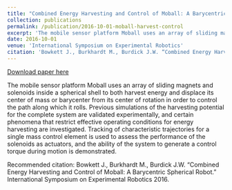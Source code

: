 ```yaml
---
title: "Combined Energy Harvesting and Control of Moball: A Barycentric Spherical Robot"
collection: publications
permalink: /publication/2016-10-01-moball-harvest-control
excerpt: 'The mobile sensor platform Moball uses an array of sliding magnets and solenoids inside a spherical shell to both harvest energy and displace its center of mass or barycenter from its center of rotation in order to control the path along which it rolls. Previous simulations of the harvesting potential for the complete system are validated experimentally, and certain phenomena that restrict effective operating conditions for energy harvesting are investigated. Tracking of characteristic trajectories for a single mass control element is used to assess the performance of the solenoids as actuators, and the ability of the system to generate a control torque during motion is demonstrated.'
date: 2016-10-01
venue: 'International Symposium on Experimental Robotics'
citation: 'Bowkett J., Burkhardt M., Burdick J.W. “Combined Energy Harvesting and Control of Moball: A Barycentric Spherical Robot.” International Symposium on Experimental Robotics 2016.'
---
```


<a href='http://joseph-bowkett.com/files/Moball_Combined_Harvest_Control.pdf'>Download paper here</a>

The mobile sensor platform Moball uses an array of sliding magnets and solenoids inside a spherical shell to both harvest energy and displace its center of mass or barycenter from its center of rotation in order to control the path along which it rolls. Previous simulations of the harvesting potential for the complete system are validated experimentally, and certain phenomena that restrict effective operating conditions for energy harvesting are investigated. Tracking of characteristic trajectories for a single mass control element is used to assess the performance of the solenoids as actuators, and the ability of the system to generate a control torque during motion is demonstrated.

Recommended citation: Bowkett J., Burkhardt M., Burdick J.W. “Combined Energy Harvesting and Control of Moball: A Barycentric Spherical Robot.” International Symposium on Experimental Robotics 2016.